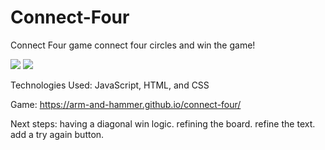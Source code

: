 # Connect-Four
Connect Four game
connect four circles and win the game!

<img src="https://imgur.com/cEg1Cf7">
<img src="https://imgur.com/v7e34kG">

Technologies Used: JavaScript, HTML, and CSS

Game: https://arm-and-hammer.github.io/connect-four/


Next steps:
having a diagonal win logic.
refining the board.
refine the text.
add a try again button.
